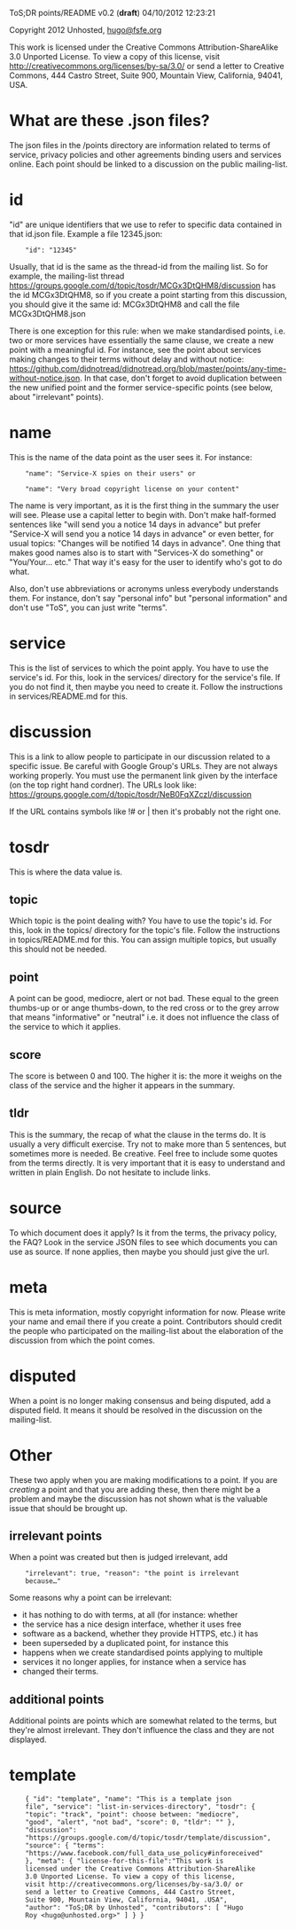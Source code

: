 ToS;DR points/README v0.2 (**draft**) 04/10/2012 12:23:21 

Copyright 2012 Unhosted, hugo@fsfe.org

This work is licensed under the Creative Commons
Attribution-ShareAlike 3.0 Unported License. To view a copy of
this license, visit http://creativecommons.org/licenses/by-sa/3.0/
or send a letter to Creative Commons, 444 Castro Street, Suite
900, Mountain View, California, 94041, USA.

# What are these .json files?

The json files in the /points directory are information related to
terms of service, privacy policies and other agreements binding
users and services online. Each point should be linked to a
discussion on the public mailing-list.
 
# id

"id" are unique identifiers that we use to refer to specific data
contained in that id.json file. Example a file 12345.json:

        "id": "12345"

Usually, that id is the same as the thread-id from the mailing
list. So for example, the mailing-list thread
https://groups.google.com/d/topic/tosdr/MCGx3DtQHM8/discussion has
the id MCGx3DtQHM8, so if you create a point starting from this
discussion, you should give it the same id: MCGx3DtQHM8 and call
the file MCGx3DtQHM8.json

There is one exception for this rule: when we make standardised
points, i.e. two or more services have essentially the same
clause, we create a new point with a meaningful id. For instance,
see the point about services making changes to their terms without
delay and without notice:
https://github.com/didnotread/didnotread.org/blob/master/points/any-time-without-notice.json.
In that case, don't forget to avoid duplication between the new
unified point and the former service-specific points (see below,
about "irrelevant" points).

# name 

This is the name of the data point as the user sees it. For
instance:

        "name": "Service-X spies on their users" or

        "name": "Very broad copyright license on your content"
	
The name is very important, as it is the first thing in the
summary the user will see. Please use a capital letter to begin
with. Don't make half-formed sentences like "will send you a
notice 14 days in advance" but prefer "Service-X will send you a
notice 14 days in advance" or even better, for usual topics:
"Changes will be notified 14 days in advance". One thing that
makes good names also is to start with "Services-X do something"
or "You/Your… etc." That way it's easy for the user to identify
who's got to do what.

Also, don't use abbreviations or acronyms unless everybody
understands them. For instance, don't say "personal info" but
"personal information" and don't use "ToS", you can just write
"terms".

# service

This is the list of services to which the point apply. You have to
use the service's id. For this, look in the services/ directory
for the service's file. If you do not find it, then maybe you need
to create it. Follow the instructions in services/README.md for
this.
	
# discussion

This is a link to allow people to participate in our discussion
related to a specific issue. Be careful with Google Group's URLs.
They are not always working properly. You must use the permanent
link given by the interface (on the top right hand cordner). The
URLs look like:
https://groups.google.com/d/topic/tosdr/NeB0FqXZczI/discussion
	
If the URL contains symbols like !# or | then it's probably not
the right one.

# tosdr

This is where the data value is.

## topic

Which topic is the point dealing with? You have to use the topic's
id. For this, look in the topics/ directory for the topic's file.
Follow the instructions in topics/README.md for this. You can
assign multiple topics, but usually this should not be needed.

## point

A point can be good, mediocre, alert or not bad. These equal to
the green thumbs-up or or ange thumbs-down, to the red cross or to
the grey arrow that means "informative" or "neutral" i.e. it does
not influence the class of the service to which it applies.

## score

The score is between 0 and 100. The higher it is: the more it
weighs on the class of the service and the higher it appears in
the summary.

## tldr

This is the summary, the recap of what the clause in the terms do.
It is usually a very difficult exercise. Try not to make more than
5 sentences, but sometimes more is needed. Be creative. Feel free
to include some quotes from the terms directly. It is very
important that it is easy to understand and written in plain
English. Do not hesitate to include links.

# source

To which document does it apply? Is it from the terms, the privacy
policy, the FAQ? Look in the service JSON files to see which
documents you can use as source. If none applies, then maybe you
should just give the url.

# meta

This is meta information, mostly copyright information for now.
Please write your name and email there if you create a point.
Contributors should credit the people who participated on the
mailing-list about the elaboration of the discussion from which
the point comes.

# disputed

When a point is no longer making consensus and being disputed, add
a disputed field. It means it should be resolved in the discussion
on the mailing-list.

# Other

These two apply when you are making modifications to a point. If
you are *creating* a point and that you are adding these, then
there might be a problem and maybe the discussion has not shown
what is the valuable issue that should be brought up.

## irrelevant points

When a point was created but then is judged irrelevant, add 

        "irrelevant": true, "reason": "the point is irrelevant
        because…"
	
Some reasons why a point can be irrelevant:

 * it has nothing to do with terms, at all (for instance: whether
 * the service has a nice design interface, whether it uses free
 * software as a backend, whether they provide HTTPS, etc.) it has
 * been superseded by a duplicated point, for instance this
 * happens when we create standardised points applying to multiple
 * services it no longer applies, for instance when a service has
 * changed their terms.
 
## additional points

Additional points are points which are somewhat related to the
terms, but they're almost irrelevant. They don't influence the
class and they are not displayed.

# template

        { "id": "template", "name": "This is a template json
        file", "service": "list-in-services-directory", "tosdr": {
        "topic": "track", "point": choose between: "mediocre",
        "good", "alert", "not bad", "score": 0, "tldr": "" },
        "discussion":
        "https://groups.google.com/d/topic/tosdr/template/discussion",
        "source": { "terms":
        "https://www.facebook.com/full_data_use_policy#inforeceived"
        }, "meta": { "license-for-this-file":"This work is
        licensed under the Creative Commons Attribution-ShareAlike
        3.0 Unported License. To view a copy of this license,
        visit http://creativecommons.org/licenses/by-sa/3.0/ or
        send a letter to Creative Commons, 444 Castro Street,
        Suite 900, Mountain View, California, 94041, .USA",
        "author": "ToS;DR by Unhosted", "contributors": [ "Hugo
        Roy <hugo@unhosted.org>" ] } }
